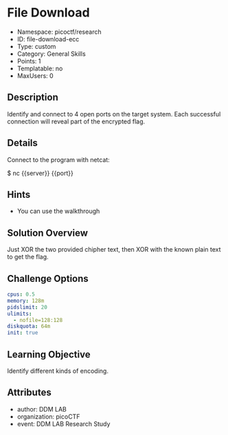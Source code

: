 # File Download

- Namespace: picoctf/research
- ID: file-download-ecc
- Type: custom
- Category: General Skills
- Points: 1
- Templatable: no
- MaxUsers: 0

## Description

Identify and connect to 4 open ports on the target system.
Each successful connection will reveal part of the encrypted flag. 

## Details
Connect to the program with netcat:

$ nc {{server}} {{port}}


## Hints

- You can use the walkthrough

## Solution Overview

Just XOR the two provided chipher text, then XOR with the known plain text to get the flag.

## Challenge Options

```yaml
cpus: 0.5
memory: 128m
pidslimit: 20
ulimits:
  - nofile=128:128
diskquota: 64m
init: true
```

## Learning Objective

Identify different kinds of encoding.

## Attributes

- author: DDM LAB
- organization: picoCTF
- event: DDM LAB Research Study